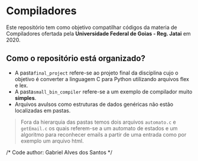 # Compiladores
Este repositório tem como objetivo compatilhar códigos da materia de Compiladores ofertada pela **Universidade Federal de Goias - Reg. Jatai** em 2020.

## Como o repositório está organizado?
* A pasta`final_project` refere-se ao projeto final da disciplina cujo o objetivo é converter a linguagem C para Python utilizando arquivos flex e lex.
* A pasta`small_bin_compiler` refere-se a um exemplo de compilador muito **simples**.
* Arquivos avulsos como estruturas de dados genéricas não estão localizadas em pastas.

> Fora da hierarquia das pastas temos dois arquivos `automato.c` e `getEmail.c` os quais referem-se a um automato de estados e um algoritmo para reconhecer emails a partir de uma entrada como por exemplo um arquivo html.

/*
Code author: Gabriel Alves dos Santos
*/
```

